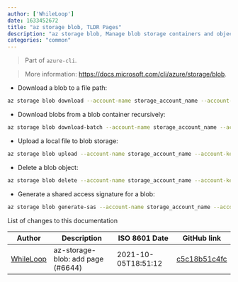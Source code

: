 ```yaml
---
author: ['WhileLoop']
date: 1633452672
title: "az storage blob, TLDR Pages"
description: "az storage blob, Manage blob storage containers and objects in Azure."
categories: "common"
---
```

> Part of `azure-cli`.

> More information: <https://docs.microsoft.com/cli/azure/storage/blob>.

- Download a blob to a file path:

```bash
az storage blob download --account-name storage_account_name --account-key storage_account_key -c container_name -n path/to/blob -f path/to/local_file
```

- Download blobs from a blob container recursively:

```bash
az storage blob download-batch --account-name storage_account_name --account-key storage_account_key -s container_name -d path/to/remote --pattern filename_regex --destination path/to/destination
```

- Upload a local file to blob storage:

```bash
az storage blob upload --account-name storage_account_name --account-key storage_account_key -c container_name -n path/to/blob -f path/to/local_file
```

- Delete a blob object:

```bash
az storage blob delete --account-name storage_account_name --account-key storage_account_key -c container_name -n path/to/blob
```

- Generate a shared access signature for a blob:

```bash
az storage blob generate-sas --account-name storage_account_name --account-key storage_account_key -c container_name -n path/to/blob --permissions permission_set --expiry Y-m-d'T'H:M'Z' --https-only
```
List of changes to this documentation


Author | Description | ISO 8601 Date | GitHub link
------|-----|-----|-----
[WhileLoop](mailto:1332785+WhileLoop@users.noreply.github.com) | az-storage-blob: add page (#6644) | 2021-10-05T18:51:12 | [c5c18b51c4fc](https://github.com/tldr-pages/tldr/commit/c5c18b51c4fcf786c4d6fe377ca6c169e1a6dfee)

